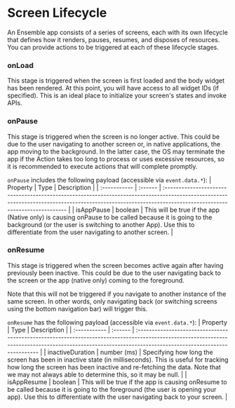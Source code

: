 # Screen Lifecycle
An Ensemble app consists of a series of screens, each with its own lifecycle that defines how it renders, pauses, resumes, and disposes of resources. You can provide actions to be triggered at each of these lifecycle stages.

### onLoad
This stage is triggered when the screen is first loaded and the body widget has been rendered. At this point, you will have access to all widget IDs (if specified). This is an ideal place to initialize your screen's states and invoke APIs.

### onPause
This stage is triggered when the screen is no longer active. This could be due to the user navigating to another screen or, in native applications, the app moving to the background. In the latter case, the OS may terminate the app if the Action takes too long to process or uses excessive resources, so it is recommended to execute actions that will complete promptly.

`onPause` includes the following payload (accessible via `event.data.*`):
| Property     | Type    | Description                                                                                                                                                                                              |
| :----------- | :------ | :------------------------------------------------------------------------------------------------------------------------------------------------------------------------------------------------------- |
| isAppPause | boolean  | This will be true if the app (Native only) is causing onPause to be called because it is going to the background (or the user is switching to another App). Use this to differentiate from the user navigating to another screen. |


### onResume
This stage is triggered when the screen becomes active again after having previously been inactive. This could be due to the user navigating back to the screen or the app (native only) coming to the foreground.

Note that this will not be triggered if you navigate to another instance of the same screen. In other words, only navigating back (or switching screens using the bottom navigation bar) will trigger this.

`onResume` has the following payload (accessible via `event.data.*`):
| Property     | Type    | Description                                                                                                                                                                                              |
| :----------- | :------ | :------------------------------------------------------------------------------------------------------------------------------------------------------------------------------------------------------- |
| inactiveDuration | number (ms) | Specifying how long the screen has been in inactive state (in milliseconds). This is useful for tracking how long the screen has been inactive and re-fetching the data. Note that we may not always able to determine this, so it may be null. |
| isAppResume | boolean  | This will be true if the app is causing onResume to be called because it is going to the foreground (the user is opening your app). Use this to differentiate with the user navigating back to your screen. |

